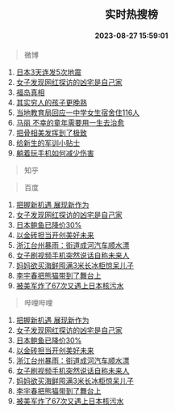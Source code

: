<div align="center"><h2>实时热搜榜</h2><h4>2023-08-27 15:59:01</h4></div>

> 微博  

1. [日本3天连发5次地震](https://s.weibo.com/weibo?q=%23%E6%97%A5%E6%9C%AC3%E5%A4%A9%E8%BF%9E%E5%8F%915%E6%AC%A1%E5%9C%B0%E9%9C%87%23&t=31&band_rank=1&Refer=top)<br />
2. [女子发现网红探访的凶宅是自己家](https://s.weibo.com/weibo?q=%23%E5%A5%B3%E5%AD%90%E5%8F%91%E7%8E%B0%E7%BD%91%E7%BA%A2%E6%8E%A2%E8%AE%BF%E7%9A%84%E5%87%B6%E5%AE%85%E6%98%AF%E8%87%AA%E5%B7%B1%E5%AE%B6%23&t=31&band_rank=2&Refer=top)<br />
3. [福岛真相](https://s.weibo.com/weibo?q=%23%E7%A6%8F%E5%B2%9B%E7%9C%9F%E7%9B%B8%23&t=31&band_rank=3&Refer=top)<br />
4. [其实穷人的孩子更晚熟](https://s.weibo.com/weibo?q=%23%E5%85%B6%E5%AE%9E%E7%A9%B7%E4%BA%BA%E7%9A%84%E5%AD%A9%E5%AD%90%E6%9B%B4%E6%99%9A%E7%86%9F%23&t=31&band_rank=4&Refer=top)<br />
5. [当地教育局回应一中学女生宿舍住116人](https://s.weibo.com/weibo?q=%23%E5%BD%93%E5%9C%B0%E6%95%99%E8%82%B2%E5%B1%80%E5%9B%9E%E5%BA%94%E4%B8%80%E4%B8%AD%E5%AD%A6%E5%A5%B3%E7%94%9F%E5%AE%BF%E8%88%8D%E4%BD%8F116%E4%BA%BA%23&t=31&band_rank=5&Refer=top)<br />
6. [马丽 不幸的童年需要用一生去治愈](https://s.weibo.com/weibo?q=%E9%A9%AC%E4%B8%BD%20%E4%B8%8D%E5%B9%B8%E7%9A%84%E7%AB%A5%E5%B9%B4%E9%9C%80%E8%A6%81%E7%94%A8%E4%B8%80%E7%94%9F%E5%8E%BB%E6%B2%BB%E6%84%88&t=31&band_rank=6&Refer=top)<br />
7. [把骨相美发挥到了极致](https://s.weibo.com/weibo?q=%23%E6%8A%8A%E9%AA%A8%E7%9B%B8%E7%BE%8E%E5%8F%91%E6%8C%A5%E5%88%B0%E4%BA%86%E6%9E%81%E8%87%B4%23&t=31&band_rank=7&Refer=top)<br />
8. [给新生的军训小贴士](https://s.weibo.com/weibo?q=%23%E7%BB%99%E6%96%B0%E7%94%9F%E7%9A%84%E5%86%9B%E8%AE%AD%E5%B0%8F%E8%B4%B4%E5%A3%AB%23&t=31&band_rank=8&Refer=top)<br />
9. [躺着玩手机如何减少伤害](https://s.weibo.com/weibo?q=%23%E8%BA%BA%E7%9D%80%E7%8E%A9%E6%89%8B%E6%9C%BA%E5%A6%82%E4%BD%95%E5%87%8F%E5%B0%91%E4%BC%A4%E5%AE%B3%23&t=31&band_rank=9&Refer=top)<br />

> 知乎  


> 百度  

1. [把握新机遇 展现新作为](https://www.baidu.com/s?wd=%E6%8A%8A%E6%8F%A1%E6%96%B0%E6%9C%BA%E9%81%87+%E5%B1%95%E7%8E%B0%E6%96%B0%E4%BD%9C%E4%B8%BA&sa=fyb_news&rsv_dl=fyb_news)<br />
2. [女子发现网红探访的凶宅是自己家](https://www.baidu.com/s?wd=%E5%A5%B3%E5%AD%90%E5%8F%91%E7%8E%B0%E7%BD%91%E7%BA%A2%E6%8E%A2%E8%AE%BF%E7%9A%84%E5%87%B6%E5%AE%85%E6%98%AF%E8%87%AA%E5%B7%B1%E5%AE%B6&sa=fyb_news&rsv_dl=fyb_news)<br />
3. [日本鲍鱼已降价30%](https://www.baidu.com/s?wd=%E6%97%A5%E6%9C%AC%E9%B2%8D%E9%B1%BC%E5%B7%B2%E9%99%8D%E4%BB%B730%25&sa=fyb_news&rsv_dl=fyb_news)<br />
4. [以金砖担当开创美好未来](https://www.baidu.com/s?wd=%E4%BB%A5%E9%87%91%E7%A0%96%E6%8B%85%E5%BD%93%E5%BC%80%E5%88%9B%E7%BE%8E%E5%A5%BD%E6%9C%AA%E6%9D%A5&sa=fyb_news&rsv_dl=fyb_news)<br />
5. [浙江台州暴雨：街道成河汽车顺水漂](https://www.baidu.com/s?wd=%E6%B5%99%E6%B1%9F%E5%8F%B0%E5%B7%9E%E6%9A%B4%E9%9B%A8%EF%BC%9A%E8%A1%97%E9%81%93%E6%88%90%E6%B2%B3%E6%B1%BD%E8%BD%A6%E9%A1%BA%E6%B0%B4%E6%BC%82&sa=fyb_news&rsv_dl=fyb_news)<br />
6. [女子刷视频手机突然说话自称未来人](https://www.baidu.com/s?wd=%E5%A5%B3%E5%AD%90%E5%88%B7%E8%A7%86%E9%A2%91%E6%89%8B%E6%9C%BA%E7%AA%81%E7%84%B6%E8%AF%B4%E8%AF%9D%E8%87%AA%E7%A7%B0%E6%9C%AA%E6%9D%A5%E4%BA%BA&sa=fyb_news&rsv_dl=fyb_news)<br />
7. [妈妈欲买海鲜囤满3米长冰柜惊呆儿子](https://www.baidu.com/s?wd=%E5%A6%88%E5%A6%88%E6%AC%B2%E4%B9%B0%E6%B5%B7%E9%B2%9C%E5%9B%A4%E6%BB%A13%E7%B1%B3%E9%95%BF%E5%86%B0%E6%9F%9C%E6%83%8A%E5%91%86%E5%84%BF%E5%AD%90&sa=fyb_news&rsv_dl=fyb_news)<br />
8. [李宇春把熊猫带到了舞台上](https://www.baidu.com/s?wd=%E6%9D%8E%E5%AE%87%E6%98%A5%E6%8A%8A%E7%86%8A%E7%8C%AB%E5%B8%A6%E5%88%B0%E4%BA%86%E8%88%9E%E5%8F%B0%E4%B8%8A&sa=fyb_news&rsv_dl=fyb_news)<br />
9. [被美军炸了67次又遇上日本核污水](https://www.baidu.com/s?wd=%E8%A2%AB%E7%BE%8E%E5%86%9B%E7%82%B8%E4%BA%8667%E6%AC%A1%E5%8F%88%E9%81%87%E4%B8%8A%E6%97%A5%E6%9C%AC%E6%A0%B8%E6%B1%A1%E6%B0%B4&sa=fyb_news&rsv_dl=fyb_news)<br />

> 哔哩哔哩  

1. [把握新机遇 展现新作为](https://www.baidu.com/s?wd=%E6%8A%8A%E6%8F%A1%E6%96%B0%E6%9C%BA%E9%81%87+%E5%B1%95%E7%8E%B0%E6%96%B0%E4%BD%9C%E4%B8%BA&sa=fyb_news&rsv_dl=fyb_news)<br />
2. [女子发现网红探访的凶宅是自己家](https://www.baidu.com/s?wd=%E5%A5%B3%E5%AD%90%E5%8F%91%E7%8E%B0%E7%BD%91%E7%BA%A2%E6%8E%A2%E8%AE%BF%E7%9A%84%E5%87%B6%E5%AE%85%E6%98%AF%E8%87%AA%E5%B7%B1%E5%AE%B6&sa=fyb_news&rsv_dl=fyb_news)<br />
3. [日本鲍鱼已降价30%](https://www.baidu.com/s?wd=%E6%97%A5%E6%9C%AC%E9%B2%8D%E9%B1%BC%E5%B7%B2%E9%99%8D%E4%BB%B730%25&sa=fyb_news&rsv_dl=fyb_news)<br />
4. [以金砖担当开创美好未来](https://www.baidu.com/s?wd=%E4%BB%A5%E9%87%91%E7%A0%96%E6%8B%85%E5%BD%93%E5%BC%80%E5%88%9B%E7%BE%8E%E5%A5%BD%E6%9C%AA%E6%9D%A5&sa=fyb_news&rsv_dl=fyb_news)<br />
5. [浙江台州暴雨：街道成河汽车顺水漂](https://www.baidu.com/s?wd=%E6%B5%99%E6%B1%9F%E5%8F%B0%E5%B7%9E%E6%9A%B4%E9%9B%A8%EF%BC%9A%E8%A1%97%E9%81%93%E6%88%90%E6%B2%B3%E6%B1%BD%E8%BD%A6%E9%A1%BA%E6%B0%B4%E6%BC%82&sa=fyb_news&rsv_dl=fyb_news)<br />
6. [女子刷视频手机突然说话自称未来人](https://www.baidu.com/s?wd=%E5%A5%B3%E5%AD%90%E5%88%B7%E8%A7%86%E9%A2%91%E6%89%8B%E6%9C%BA%E7%AA%81%E7%84%B6%E8%AF%B4%E8%AF%9D%E8%87%AA%E7%A7%B0%E6%9C%AA%E6%9D%A5%E4%BA%BA&sa=fyb_news&rsv_dl=fyb_news)<br />
7. [妈妈欲买海鲜囤满3米长冰柜惊呆儿子](https://www.baidu.com/s?wd=%E5%A6%88%E5%A6%88%E6%AC%B2%E4%B9%B0%E6%B5%B7%E9%B2%9C%E5%9B%A4%E6%BB%A13%E7%B1%B3%E9%95%BF%E5%86%B0%E6%9F%9C%E6%83%8A%E5%91%86%E5%84%BF%E5%AD%90&sa=fyb_news&rsv_dl=fyb_news)<br />
8. [李宇春把熊猫带到了舞台上](https://www.baidu.com/s?wd=%E6%9D%8E%E5%AE%87%E6%98%A5%E6%8A%8A%E7%86%8A%E7%8C%AB%E5%B8%A6%E5%88%B0%E4%BA%86%E8%88%9E%E5%8F%B0%E4%B8%8A&sa=fyb_news&rsv_dl=fyb_news)<br />
9. [被美军炸了67次又遇上日本核污水](https://www.baidu.com/s?wd=%E8%A2%AB%E7%BE%8E%E5%86%9B%E7%82%B8%E4%BA%8667%E6%AC%A1%E5%8F%88%E9%81%87%E4%B8%8A%E6%97%A5%E6%9C%AC%E6%A0%B8%E6%B1%A1%E6%B0%B4&sa=fyb_news&rsv_dl=fyb_news)<br />
